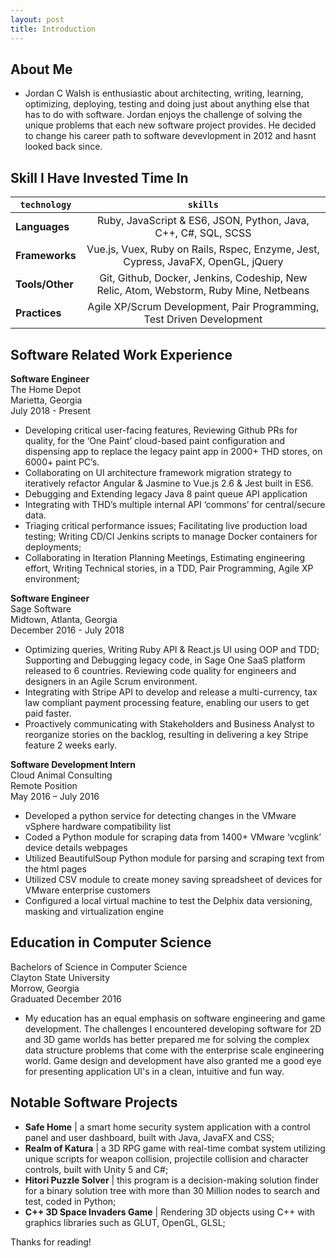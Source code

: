 ```yaml
---
layout: post
title: Introduction
---
```

## About Me

* Jordan C Walsh is enthusiastic about architecting, writing, learning, optimizing, deploying, testing and doing just about anything else that has to do with software. Jordan enjoys the challenge of solving the unique problems that each new software project provides. He decided to change his career path to software devevlopment in 2012 and hasnt looked back since.

## Skill I Have Invested Time In

| `technology`    |                                        `skills`                                        |
| --------------- | :------------------------------------------------------------------------------------: |
| **Languages**   |             Ruby, JavaScript & ES6, JSON, Python, Java, C++, C#, SQL, SCSS             |
| **Frameworks**  |   Vue.js, Vuex, Ruby on Rails, Rspec, Enzyme, Jest, Cypress, JavaFX, OpenGL, jQuery    |
| **Tools/Other** | Git, Github, Docker, Jenkins, Codeship, New Relic, Atom, Webstorm, Ruby Mine, Netbeans |
| **Practices**   |         Agile XP/Scrum Development, Pair Programming, Test Driven Development          |


## Software Related Work Experience

**Software Engineer**<br>
The Home Depot<br>
Marietta, Georgia<br>
July 2018 - Present<br>

- Developing critical user-facing features, Reviewing Github PRs for quality, for the ‘One Paint’ cloud-based paint configuration and dispensing app to replace the legacy paint app in 2000+ THD stores, on 6000+ paint PC’s.
- Collaborating on UI architecture framework migration strategy to iteratively refactor Angular & Jasmine to Vue.js 2.6 & Jest built in ES6.
- Debugging and Extending legacy Java 8 paint queue API application
- Integrating with THD’s multiple internal API ‘commons’ for central/secure data.
- Triaging critical performance issues; Facilitating live production load testing; Writing CD/CI Jenkins scripts to manage Docker containers for deployments;
- Collaborating in Iteration Planning Meetings, Estimating engineering effort, Writing Technical stories, in a TDD, Pair Programming, Agile XP environment;


**Software Engineer**<br>
Sage Software<br>
Midtown, Atlanta, Georgia<br>
December 2016 - July 2018<br>

- Optimizing queries, Writing Ruby API & React.js UI using OOP and TDD; Supporting and Debugging legacy code, in Sage One SaaS platform released to 6 countries. Reviewing code quality for engineers and designers in an Agile Scrum environment.
- Integrating with Stripe API to develop and release a multi-currency, tax law compliant payment processing feature, enabling our users to get paid faster.
- Proactively communicating with Stakeholders and Business Analyst to reorganize stories on the backlog, resulting in delivering a key Stripe feature 2 weeks early.


**Software Development Intern** <br>
Cloud Animal Consulting <br>
Remote Position <br>
May 2016 – July 2016 <br>

- Developed a python service for detecting changes in the VMware vSphere hardware compatibility list
- Coded a Python module for scraping data from 1400+ VMware ‘vcglink’ device details webpages
- Utilized BeautifulSoup Python module for parsing and scraping text from the html pages
- Utilized CSV module to create money saving spreadsheet of devices for VMware enterprise customers
- Configured a local virtual machine to test the Delphix data versioning, masking and virtualization engine



## Education in Computer Science

Bachelors of Science in Computer Science<br>
Clayton State University<br>
Morrow, Georgia<br>
Graduated December 2016<br>

* My education has an equal emphasis on software engineering and game development. The challenges I encountered developing software for 2D and 3D game worlds has better prepared me for solving the complex data structure problems that come with the enterprise scale engineering world. Game design and development have also granted me a good eye for presenting application UI's in a clean, intuitive and fun way.

## Notable Software Projects

- **Safe Home** | a smart home security system application with a control panel and user dashboard, built with Java, JavaFX and CSS;
- **Realm of Katura** | a 3D RPG game with real-time combat system utilizing unique scripts for weapon collision, projectile collision and character controls, built with Unity 5 and C#;
- **Hitori Puzzle Solver** | this program is a decision-making solution finder for a binary solution tree with more than 30 Million nodes to search and test, coded in Python;
- **C++ 3D Space Invaders Game** | Rendering 3D objects using C++ with graphics libraries such as GLUT, OpenGL, GLSL;

Thanks for reading!
